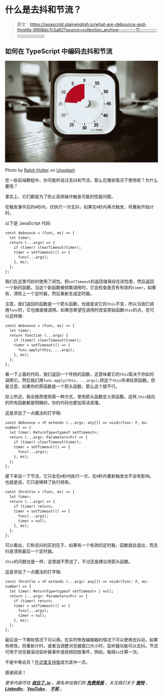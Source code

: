 # 什么是去抖和节流？

> 原文：<https://javascript.plainenglish.io/what-are-debounce-and-throttle-8908dc7c5a62?source=collection_archive---------11----------------------->

## 如何在 TypeScript 中编码去抖和节流

![](img/4f56f83d2c12eb2f810118ff26f9fe15.png)

Photo by [Ralph Hutter](https://unsplash.com/@pixelfreund?utm_source=medium&utm_medium=referral) on [Unsplash](https://unsplash.com?utm_source=medium&utm_medium=referral)

在一些前端教程中，你可能听说过去抖和节流，那么在哪些情况下使用呢？为什么要用？

事实上，它们都是为了防止高频操作触发可能的性能问题。

在触发事件后的`N`秒内，仅执行一次去抖，如果在`N`秒内再次触发，将重新开始计时。

以下是 JavaScript 代码:

```
const debounce = (func, ms) => {
  let timer;
  return (...args) => {
    if (timer) clearTimeout(timer);
    timer = setTimeout(() => {
      func(...args);
    }, ms);
  };
};
```

我们在这里巧妙的使用了闭包，把`setTimeout`的返回值保存在闭包里，然后返回一个新的函数。当这个新函数被频繁调用时，它会检查是否有有效的`timer`，如果有，清除上一个定时器，然后重新生成定时器。

注意，我们返回的函数是一个箭头函数，也就是说它的`this`不变，所以当我们调用`func`时，它也被直接调用。如果您希望在调用时改变原始函数`this`的点，您可以这样做:

```
const debounce = (func, ms) => {
  let timer;
  return function (...args) {
    if (timer) clearTimeout(timer);
    timer = setTimeout(() => {
      func.apply(this, ...args);
    }, ms);
  };
};
```

看一下上面的代码，我们返回一个传统的函数，这意味着它的`this`取决于你如何调用它。然后我们用`func.apply(this, ...args);`把这个`this`传递给原函数。但是注意，如果你的原函数是一个箭头函数，那么这个就不行。

综上所述，我会推荐使用第一种方式，使用箭头函数定义原函数。这样,`this`指向的所有函数都是明确的，你的代码也更加简洁易懂。

这是添加了一点魔法的打字稿:

```
const debounce = <F extends (...args: any[]) => void>(func: F, ms: number) => {
  let timer: ReturnType<typeof setTimeout>;
  return (...args: Parameters<F>) => {
    if (timer) clearTimeout(timer);
    timer = setTimeout(() => {
      func(...args);
    }, ms);
  };
};
```

接下来说一下节流，它只会在`N`秒内执行一次，在`N`秒内重新触发也不会有影响。也就是说，它只是稀释了执行频率。

```
const throttle = (func, ms) => {
  let timer;
  return (...args) => {
    if (timer) return;
    timer = setTimeout(() => {
      func(...args);
      timer = null;
    }, ms);
  };
};
```

可以看出，它和去抖的区别在于，如果有一个有效的定时器，函数就会退出，而去抖是清除最后一个定时器。

`this`的问题也是一样，这里就不赘述了，不过还是建议用箭头函数。

这是添加了一点魔法的打字稿:

```
const throttle = <F extends (...args: any[]) => void>(func: F, ms: number) => {
  let timer: ReturnType<typeof setTimeout> | null;
  return (...args: Parameters<F>) => {
    if (timer) return;
    timer = setTimeout(() => {
      func(...args);
      timer = null;
    }, ms);
  };
};
```

最后说一下哪些情况下可以用。在实时修改编辑器的情况下可以使用去抖动，如果有修改，将重新计时。或者当调整浏览器窗口大小时，监听器功能可以去抖。节流可用于浏览器滚动监听器事件或视频回放事件，例如，每隔`1s`计算一次。

不是中等会员？[在这里支持我](https://medium.com/@hibrandonevans/membership)成为其中一员。

感谢阅读！

*更多内容尽在* [***说白了. io***](https://plainenglish.io/) *。报名参加我们的* [***免费周报***](http://newsletter.plainenglish.io/) *。关注我们关于* [***推特***](https://twitter.com/inPlainEngHQ) ，[***LinkedIn***](https://www.linkedin.com/company/inplainenglish/)*，*[***YouTube***](https://www.youtube.com/channel/UCtipWUghju290NWcn8jhyAw)*，* [***不和***](https://discord.gg/GtDtUAvyhW) *。*